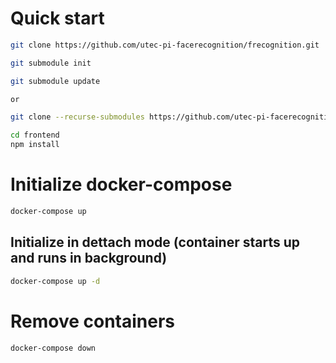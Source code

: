 # Quick start

```bash
git clone https://github.com/utec-pi-facerecognition/frecognition.git

git submodule init

git submodule update

or 

git clone --recurse-submodules https://github.com/utec-pi-facerecognition/frecognition.git
```

```bash
cd frontend
npm install
```

# Initialize docker-compose
```bash
docker-compose up
```

## Initialize in dettach mode (container starts up and runs in background)
```bash
docker-compose up -d
```

# Remove containers
```bash
docker-compose down
```